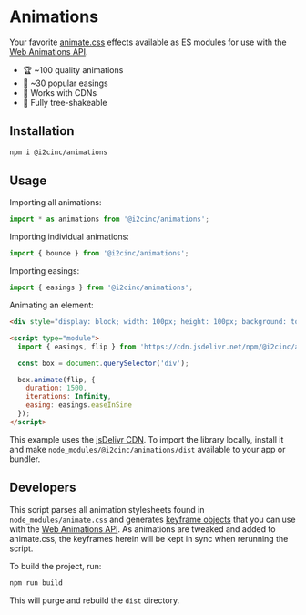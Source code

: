 # Animations

Your favorite [animate.css](https://animate.style/) effects available as ES modules for use with the [Web Animations API](https://developer.mozilla.org/en-US/docs/Web/API/Web_Animations_API).

- 🏆 ~100 quality animations
- 🎾 ~30 popular easings
- 🚚 Works with CDNs
- 🌲 Fully tree-shakeable

## Installation

```bash
npm i @i2cinc/animations
```

## Usage

Importing all animations:

```js
import * as animations from '@i2cinc/animations';
```

Importing individual animations:

```js
import { bounce } from '@i2cinc/animations';
```

Importing easings:

```js
import { easings } from '@i2cinc/animations';
```

Animating an element:

```html
<div style="display: block; width: 100px; height: 100px; background: tomato; margin: 2rem;"></div>

<script type="module">
  import { easings, flip } from 'https://cdn.jsdelivr.net/npm/@i2cinc/animations@1/dist/index.js';

  const box = document.querySelector('div');

  box.animate(flip, {
    duration: 1500,
    iterations: Infinity,
    easing: easings.easeInSine
  });
</script>
```


This example uses the [jsDelivr CDN](https://www.jsdelivr.com/). To import the library locally, install it and make `node_modules/@i2cinc/animations/dist` available to your app or bundler.

## Developers

This script parses all animation stylesheets found in `node_modules/animate.css` and generates [keyframe objects](https://developer.mozilla.org/en-US/docs/Web/API/Web_Animations_API/Keyframe_Formats) that you can use with the [Web Animations API](https://developer.mozilla.org/en-US/docs/Web/API/Web_Animations_API). As animations are tweaked and added to animate.css, the keyframes herein will be kept in sync when rerunning the script.

To build the project, run:

```bash
npm run build
```

This will purge and rebuild the `dist` directory.
